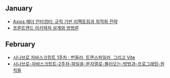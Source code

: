## January
- [Axios 헤더 인터셉터: 규칙 기반 리팩토링과 최적화 전략](https://velog.io/@khjbest/Axios-%ED%97%A4%EB%8D%94-%EC%9D%B8%ED%84%B0%EC%85%89%ED%84%B0-%EA%B7%9C%EC%B9%99-%EA%B8%B0%EB%B0%98-%EB%A6%AC%ED%8C%A9%ED%86%A0%EB%A7%81)
- [프론트엔드 아키텍처 설계와 방법론](https://velog.io/@khjbest/%ED%94%84%EB%A1%A0%ED%8A%B8%EC%97%94%EB%93%9C-%EC%95%84%ED%82%A4%ED%85%8D%EC%B2%98-%EC%84%A4%EA%B3%84)

## February
- [시나브로 자바스크립트 1주차 : 번들러, 트랜스파일러, 그리고 Vite](https://velog.io/@khjbest/%EC%8B%9C%EB%82%98%EB%B8%8C%EB%A1%9C-%EC%9E%90%EB%B0%94%EC%8A%A4%ED%81%AC%EB%A6%BD%ED%8A%B8-1%EC%A3%BC%EC%B0%A8)
- [시나브로-자바스크립트-2주차-파일을-문자열로-불러오는-방법과-프로그래밍-원칙들](https://velog.io/@khjbest/시나브로-자바스크립트-2주차-파일을-문자열로-불러오는-방법과-프로그래밍-원칙들)
